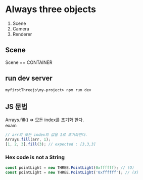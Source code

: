 # Always three objects

1. Scene
2. Camera
3. Renderer

## Scene

Scene == CONTAINER

## run dev server

```
myfirstThreejs\my-project> npm run dev
```

## JS 문법

Arrays.fill() => 모든 index를 초기화 한다.  
exam

```javascript
// arr의 모든 index의 값을 1로 초기화한다.
Arrays.fill(arr, 1);
[1, 2, 3].fill(3); // expected : [3,3,3]
```

### Hex code is not a String

```javascript
const pointLight = new THREE.PointLight(0xffffff); // (O)
const pointLight = new THREE.PointLight('0xffffff'); // (X)
```
